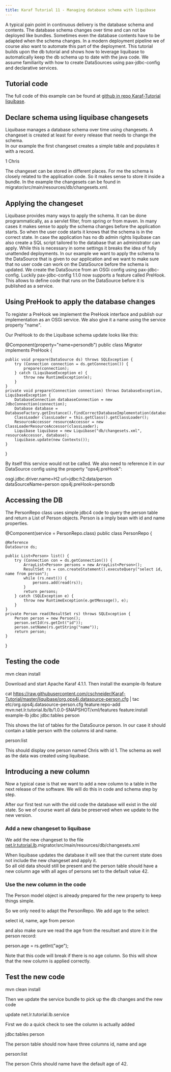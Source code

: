 ```yaml
---
title: Karaf Tutorial 11 - Managing database schema with liquibase
---
```


A typical pain point in continuous delivery is the database schema and contents. The database schema changes over time and can not be deployed like bundles. Sometimes even the database contents have to be adapted when the schema changes. In a modern deployment pipeline we of course also want to automate this part of the deployment. This tutorial builds upon the db tutorial and shows how to leverage liquibase to automatically keep the db schema up to date with the java code. We assume familiarity with how to create DataSources using pax-jdbc-config and declarative services.

Tutorial code
-------------

The full code of this example can be found at [github in repo Karaf-Tutorial liquibase](https://github.com/cschneider/Karaf-Tutorial/tree/master/liquibase).

Declare schema using liquibase changesets
-----------------------------------------

Liquibase manages a database schema over time using changesets. A changeset is created at least for every release that needs to change the schema.  
In our example the first changeset creates a simple table and populates it with a record.

<changeSet id="1" author="cs">
<createTable tableName="person">
<column name="id" type="bigint" autoIncrement="true">
<constraints primaryKey="true" nullable="false" />
</column>
<column name="name" type="varchar(255)" />
</createTable>
<insert tableName="person">
<column name="id">1</column>
<column name="name">Chris</column>
</insert>
</changeSet>

The changeset can be stored in different places. For me the schema is closely related to the application code. So it makes sense to store it inside a bundle. In the example the changesets can be found in migrator/src/main/resources/db/changesets.xml.

Applying the changeset
----------------------

Liquibase provides many ways to apply the schema. It can be done programmatically, as a servlet filter, from spring or from maven. In many cases it makes sense to apply the schema changes before the application starts. So when the user code starts it knows that the schema is in the correct state. In case the application has no db admin rights liquibase can also create a SQL script tailored to the database that an administrator can apply. While this is necessary in some settings it breaks the idea of fully unattended deployments. In our example we want to apply the schema to the DataSource that is given to our application and we want to make sure that no user code can work on the DataSource before the schema is updated. We create the DataSource from an OSGi config using pax-jdbc-config. Luckily pax-jdbc-config 1.1.0 now supports a feature called PreHook. This allows to define code that runs on the DataSource before it is published as a service.

Using PreHook to apply the database changes
-------------------------------------------

To register a PreHook we implement the PreHook interface and publish our implementation as an OSGi service. We also give it a name using the service property "name".

Our PreHook to do the Liquibase schema update looks like this:



@Component(property="name=persondb")
public class Migrator implements PreHook {

	public void prepare(DataSource ds) throws SQLException {
		try (Connection connection = ds.getConnection()) {
			prepare(connection);
		} catch (LiquibaseException e) {
			throw new RuntimeException(e);
		}
	}
	private void prepare(Connection connection) throws DatabaseException, LiquibaseException {
		DatabaseConnection databaseConnection = new JdbcConnection(connection);
		Database database = DatabaseFactory.getInstance().findCorrectDatabaseImplementation(databaseConnection);
		ClassLoader classLoader = this.getClass().getClassLoader();
		ResourceAccessor resourceAccessor = new ClassLoaderResourceAccessor(classLoader);
		Liquibase liquibase = new Liquibase("db/changesets.xml", resourceAccessor, database);
		liquibase.update(new Contexts());
	}
}

By itself this service would not be called. We also need to reference it in our DataSource config using the property "ops4j.preHook":

osgi.jdbc.driver.name=H2
url=jdbc:h2:data/person
dataSourceName=person
ops4j.preHook=persondb

Accessing the DB
----------------

The PersonRepo class uses simple jdbc4 code to query the person table and return a List of Person objects. Person is a imply bean with id and name properties.

@Component(service = PersonRepo.class)
public class PersonRepo {

	@Reference
	DataSource ds;

	public List<Person> list() {
		try (Connection con = ds.getConnection()) {
			ArrayList<Person> persons = new ArrayList<Person>();
			ResultSet rs = con.createStatement().executeQuery("select id, name from person");
			while (rs.next()) {
				persons.add(read(rs));
			}
			return persons;
		} catch (SQLException e) {
			throw new RuntimeException(e.getMessage(), e);
		}
	}
	private Person read(ResultSet rs) throws SQLException {
		Person person = new Person();
		person.setId(rs.getInt("id"));
		person.setName(rs.getString("name"));
		return person;
	}
}

Testing the code
----------------

mvn clean install

Download and start Apache Karaf 4.1.1. Then install the example-lb feature

cat https://raw.githubusercontent.com/cschneider/Karaf-Tutorial/master/liquibase/org.ops4j.datasource-person.cfg | tac etc/org.ops4j.datasource-person.cfg
feature:repo-add mvn:net.lr.tutorial.lb/lb/1.0.0-SNAPSHOT/xml/features
feature:install example-lb jdbc
jdbc:tables person

This shows the list of tables for the DataSource person. In our case it should contain a table person with the columns id and name.

person:list



This should display one person named Chris with id 1. The schema as well as the data was created using liquibase.

Introducing a new column
------------------------

Now a typical case is that we want to add a new column to a table in the next release of the software. We will do this in code and schema step by step.

After our first test run with the old code the database will exist in the old state. So we of course want all data be preserved when we update to the new version.

### Add a new changeset to liquibase

We add the new changeset to the file [net.lr.tutorial.lb](http://net.lr.tutorial.lb).migrator/src/main/resources/db/changesets.xml

<changeSet id="2" author="cs">
<addColumn tableName="person">
<column name="age" type="int" defaultValue="42"/>
</addColumn>
</changeSet>

When liquibase updates the database it will see that the current state does not include the new changeset and apply it.  
So all old data should still be present and the person table should have a new column age with all ages of persons set to the default value 42.

### Use the new column in the code

The Person model object is already prepared for the new property to keep things simple.

So we only need to adapt the PersonRepo. We add age to the select:

select id, name, age from person

and also make sure we read the age from the resultset and store it in the person record:

person.age = rs.getInt("age");

Note that this code will break if there is no age column. So this will show that the new column is applied correctly.

Test the new code
-----------------

mvn clean install

Then we update the service bundle to pick up the db changes and the new code

update net.lr.tutorial.lb.service

First we do a quick check to see the column is actually added

jdbc:tables person

The person table should now have three columns id, name and age

person:list

The person Chris should name have the default age of 42.
